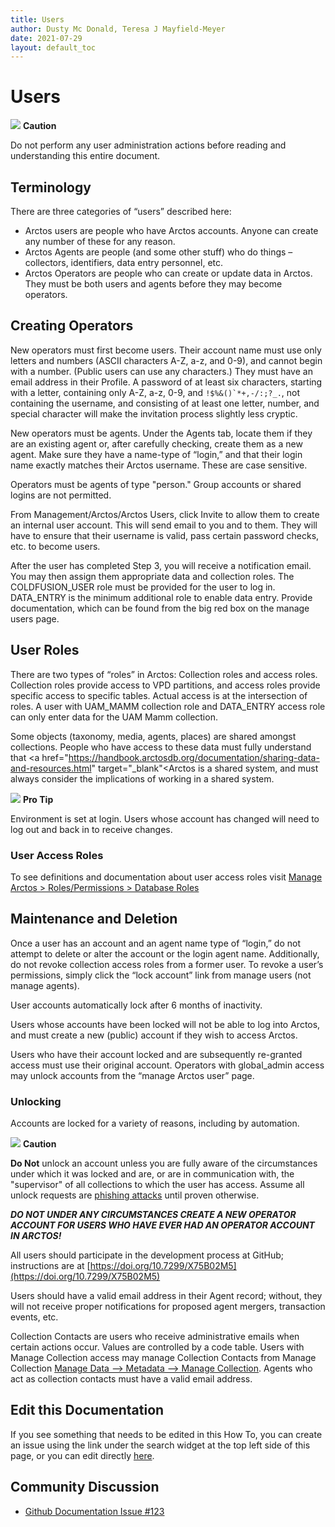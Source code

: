 ```yaml
---
title: Users
author: Dusty Mc Donald, Teresa J Mayfield-Meyer
date: 2021-07-29
layout: default_toc
---
```


# Users

![](https://raw.githubusercontent.com/ArctosDB/documentation-wiki/gh-pages/tutorial_images/Bear%20Caution.jpg) **Caution**  

Do not perform any user administration actions before reading and understanding this entire document.

## Terminology

There are three categories of “users” described here:

- Arctos users are people who have Arctos accounts. Anyone can create any number of these for any reason.
- Arctos Agents are people (and some other stuff) who do things – collectors, identifiers, data entry personnel, etc.
- Arctos Operators are people who can create or update data in Arctos. They must be both users and agents before they may become operators.


## Creating Operators

New operators must first become users. Their account name must use only letters and numbers (ASCII characters A-Z, a-z, and 0-9), and cannot begin with a number. (Public users can use any characters.) They must have an email address in their Profile. A password of at least six characters, starting with a letter, containing only A-Z, a-z, 0-9, and ``!$%&()`*+,-/:;?_.``, not containing the username, and consisting of at least one letter, number, and special character will make the invitation process slightly less cryptic.
    
New operators must be agents. Under the Agents tab, locate them if they are an existing agent or, after carefully checking, create them as a new agent. Make sure they have a name-type of “login,” and that their login name exactly matches their Arctos username. These are case sensitive.

Operators must be agents of type "person." Group accounts or shared logins are not permitted.
    
From Management/Arctos/Arctos Users, click Invite to allow them to create an internal user account. This will send email to you and to them. They will have to ensure that their username is valid, pass certain password checks, etc. to become users.
    
After the user has completed Step 3, you will receive a notification email. You may then assign them appropriate data and collection roles. The COLDFUSION_USER role must be provided for the user to log in. DATA_ENTRY is the minimum additional role to enable data entry. Provide documentation, which can be found from the big red box on the manage users page.

## User Roles

There are two types of “roles” in Arctos: Collection roles and access roles. Collection roles provide access to VPD partitions, and access roles provide specific access to specific tables.  Actual access is at the intersection of roles. A user with UAM_MAMM collection role and DATA_ENTRY access role can only enter data for the UAM Mamm collection.

Some objects (taxonomy, media, agents, places) are shared amongst collections. People who have access to these data must fully understand that <a href="https://handbook.arctosdb.org/documentation/sharing-data-and-resources.html" target="_blank"<Arctos is a shared system</a>, and must always consider the implications of working in a shared system.

![](https://raw.githubusercontent.com/ArctosDB/documentation-wiki/gh-pages/tutorial_images/Bear%20Pro.jpg) **Pro Tip**  

Environment is set at login. Users whose account has changed will need to log out and back in to receive changes.

### User Access Roles

To see definitions and documentation about user access roles visit <a href="https://arctos.database.museum/Admin/user_roles.cfm" target="_blank">Manage Arctos > Roles/Permissions > Database Roles</a>

## Maintenance and Deletion

Once a user has an account and an agent name type of “login,” do not attempt to delete or alter the account or the login agent name. Additionally, do not revoke collection access roles from a former user. To revoke a user’s permissions, simply click the “lock account” link from manage users (not manage agents).

User accounts automatically lock after 6 months of inactivity. 

Users whose accounts have been locked will not be able to log into Arctos, and must create a new (public) account if they wish to access Arctos.

Users who have their account locked and are subsequently re-granted access must use their original account. Operators with global_admin access may unlock accounts from the “manage Arctos user” page.

### Unlocking

Accounts are locked for a variety of reasons, including by automation.

![](https://raw.githubusercontent.com/ArctosDB/documentation-wiki/gh-pages/tutorial_images/Bear%20Caution.jpg) **Caution**  

**Do Not** unlock an account unless you are fully aware of the circumstances under which it was locked and are, or are in communication with, the "supervisor" of all collections to which the user has access. Assume all unlock requests are [phishing attacks](https://en.wikipedia.org/wiki/Phishing) until proven otherwise.

**_DO NOT UNDER ANY CIRCUMSTANCES CREATE A NEW OPERATOR ACCOUNT FOR USERS WHO HAVE EVER HAD AN OPERATOR ACCOUNT IN ARCTOS!_**

All users should participate in the development process at GitHub; instructions are at [https://doi.org/10.7299/X75B02M5](https://doi.org/10.7299/X75B02M5)

Users should have a valid email address in their Agent record; without, they will not receive proper notifications for proposed agent mergers, transaction events, etc.

Collection Contacts are users who receive administrative emails when certain actions occur. Values are controlled by a code table. Users with Manage Collection access may manage Collection Contacts from Manage Collection <a href="https://arctos.database.museum/Admin/Collection.cfm" target="_blank">Manage Data –> Metadata –> Manage Collection</a>. Agents who act as collection contacts must have a valid email address.

## Edit this Documentation

If you see something that needs to be edited in this How To, you can create an issue using the link under the search widget at the top left side of this page, or you can edit directly <a href="https://github.com/ArctosDB/documentation-wiki/edit/gh-pages/_documentation/users.markdown" target="_blank">here</a>.

## Community Discussion

- <a href="https://github.com/ArctosDB/documentation-wiki/issues/123" target="_blank">Github Documentation Issue #123</a>

